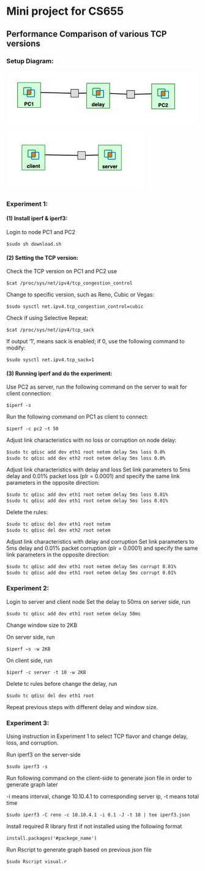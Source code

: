 # Mini project for CS655
## Performance Comparison of various TCP versions
### Setup Diagram:
![setup diagram1](https://github.com/SelinaXQ/Mini-project/blob/master/archDiagram1.png)

![setup diagram2](https://github.com/SelinaXQ/Mini-project/blob/master/archDiagram2.png)
### Experiment 1:
#### (1) Install iperf & iperf3: 
Login to node PC1 and PC2
```console 
$sudo sh download.sh
``` 
#### (2) Setting the TCP version: 
Check the TCP version on PC1 and PC2 use 
```console 
$cat /proc/sys/net/ipv4/tcp_congestion_control
```
Change to specific version, such as Reno, Cubic or Vegas:
```console 
$sudo sysctl net.ipv4.tcp_congestion_control=cubic
```
Check if using Selective Repeat:
```console
$cat /proc/sys/net/ipv4/tcp_sack
```
If output ‘1’, means sack is enabled; if 0, use the following command to modify:
```console 
$sudo sysctl net.ipv4.tcp_sack=1
```

#### (3) Running iperf and do the experiment: 
Use PC2 as server, run the following command on the server to wait for client connection:
```console 
$iperf -s
```
Run the following command on PC1 as client to connect:
```console 
$iperf -c pc2 –t 50
```
Adjust link characteristics with no loss or corruption on node delay:
```console 
$sudo tc qdisc add dev eth1 root netem delay 5ms loss 0.0%
$sudo tc qdisc add dev eth2 root netem delay 5ms loss 0.0%
```
Adjust link characteristics with delay and loss
Set link parameters to 5ms delay and 0.01% packet loss (plr = 0.0001) and specify the same link parameters in the opposite direction:
```console 
$sudo tc qdisc add dev eth1 root netem delay 5ms loss 0.01%
$sudo tc qdisc add dev eth1 root netem delay 5ms loss 0.01%
```
Delete the rules:
```console 
$sudo tc qdisc del dev eth1 root netem 
$sudo tc qdisc del dev eth2 root netem
```
Adjust link characteristics with delay and corruption
Set link parameters to 5ms delay and 0.01% packet corruption (plr = 0.0001) and specify the same link parameters in the opposite direction:  
```console 
$sudo tc qdisc add dev eth1 root netem delay 5ms corrupt 0.01%
$sudo tc qdisc add dev eth1 root netem delay 5ms corrupt 0.01%
```
### Experiment 2:
Login to server and client node
Set the delay to 50ms on server side, run 
```console 
$sudo tc qdisc add dev eth1 root netem delay 50ms
```
Change window size to 2KB

On server side, run 
```console  
$iperf –s -w 2KB 
``` 
On client side, run 
```console 
$iperf -c server -t 10 -w 2KB 
```
Delete tc rules before change the delay, run 
```console  
$sudo tc qdisc del dev eth1 root 
```
Repeat previous steps with different delay and window size.


### Experiment 3: 
Using instruction in Experiment 1 to select TCP flavor and change delay, loss, and corruption. 

Run iperf3 on the server-side
```console 
$sudo iperf3 -s
```
Run following command on the client-side to generate json file in order to generate graph later

-i means interval, change 10.10.4.1 to corresponding server ip, -t means total time
```console 
$sudo iperf3 -C reno -c 10.10.4.1 -i 0.1 -J -t 10 | tee iperf3.json
```
Install required R library first if not installed using the following format
```console
install.packages('#packege_name')
```
Run Rscript to generate graph based on previous json file
```console 
$sudo Rscript visual.r
```
